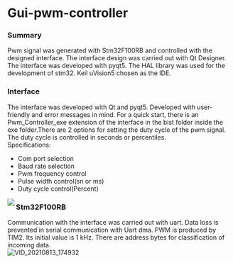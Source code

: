 # Gui-pwm-controller
### Summary
Pwm signal was generated with Stm32F100RB and controlled with the designed interface. The interface design was carried out with Qt Designer. The interface was developed with pyqt5. The HAL library was used for the development of stm32. Keil uVision5 chosen as the IDE. <br/> 
### Interface
The interface was developed with Qt and pyqt5. Developed with user-friendly and error messages in mind. For a quick start, there is an Pwm_Controller_exe extension of the interface in the bist folder inside the exe folder.There are 2 options for setting the duty cycle of the pwm signal. The duty cycle is controlled in seconds or percentiles. <br/>  Specifications:
 - Com port selection 
 - Baud rate selection 
 - Pwm frequency control 
 - Pulse width control(sn or ms)
 - Duty cycle control(Percent)
<img align="left" src="https://user-images.githubusercontent.com/62069736/131516151-5cfb2f01-3823-4955-82db-d35ca1e82822.png" />

### Stm32F100RB
Communication with the interface was carried out with uart. Data loss is prevented in serial communication with Uart dma. PWM is produced by TIM2. Its initial value is 1 kHz. There are address bytes for classification of incoming data.<br/> 
![VID_20210813_174932](https://user-images.githubusercontent.com/62069736/131518208-54c1a644-11c5-4656-899d-9c40b728ee75.gif)

